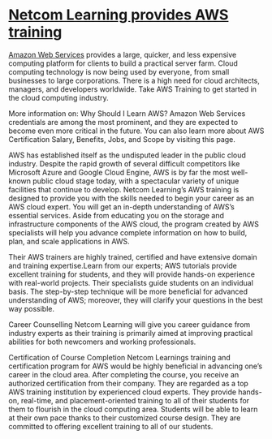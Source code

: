 # [Netcom Learning provides AWS training] 

[//]: # (Any comments)

[Netcom Learning provides AWS training]: <https://www.netcomlearning.com/amazon-web-services-training/vendor/104/?advid=1356&utm_source=ayush&utm_medium=referral&utm_campaign=aws>


[Amazon Web Services] provides a large, quicker, and less expensive computing platform for clients to build a practical server farm. Cloud computing technology is now being used by everyone, from small businesses to large corporations. There is a high need for cloud architects, managers, and developers worldwide. Take AWS Training to get started in the cloud computing industry.

[//]: # (Any comments)

[Amazon Web Services]: <https://www.netcomlearning.com/amazon-web-services-training/vendor/104/?advid=1356&utm_source=ayush&utm_medium=referral&utm_campaign=aws>

More information on: Why Should I Learn AWS?
Amazon Web Services credentials are among the most prominent, and they are expected to become even more critical in the future. You can also learn more about AWS Certification Salary, Benefits, Jobs, and Scope by visiting this page.

AWS has established itself as the undisputed leader in the public cloud industry. Despite the rapid growth of several difficult competitors like Microsoft Azure and Google Cloud Engine, AWS is by far the most well-known public cloud stage today, with a spectacular variety of unique facilities that continue to develop.
Netcom Learning’s AWS training is designed to provide you with the skills needed to begin your career as an AWS cloud expert. You will get an in-depth understanding of AWS’s essential services. Aside from educating you on the storage and infrastructure components of the AWS cloud, the program created by AWS specialists will help you advance complete information on how to build, plan, and scale applications in AWS.

Their AWS trainers are highly trained, certified and have extensive domain and training expertise.Learn from our experts; AWS tutorials provide excellent training for students, and they will provide hands-on experience with real-world projects. Their specialists guide students on an individual basis. The step-by-step technique will be more beneficial for advanced understanding of AWS; moreover, they will clarify your questions in the best way possible.

Career Counselling
Netcom Learning will give you career guidance from industry experts as their training is primarily aimed at improving practical abilities for both newcomers and working professionals.

Certification of Course Completion
Netcom Learnings training and certification program for AWS would be highly beneficial in advancing one’s career in the cloud area. After completing the course, you receive an authorized certification from their company. They are regarded as a top AWS training institution by experienced cloud experts. They provide hands-on, real-time, and placement-oriented training to all of their students for them to flourish in the cloud computing area. Students will be able to learn at their own pace thanks to their customized course design. They are committed to offering excellent training to all of our students.
